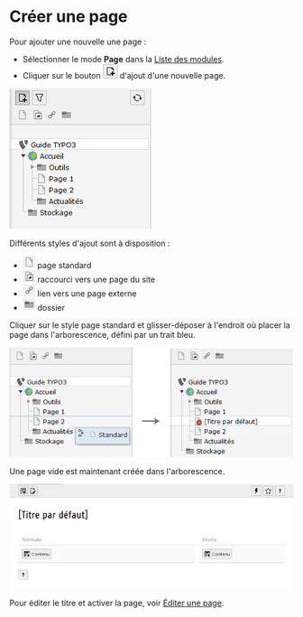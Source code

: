 # Créer une page

Pour ajouter une nouvelle une page :

* Sélectionner le mode **Page** dans la [Liste des modules](../prise-en-main/se-reperer-dans-le-backend.md).
* Cliquer sur le bouton ![](../.gitbook/assets/btn_add_page.png) d'ajout d'une nouvelle page.

![](../.gitbook/assets/add_page.png)

Différents styles d'ajout sont à disposition :

* ![](../.gitbook/assets/add_page_s.png) page standard
* ![](../.gitbook/assets/add_page_r.png) raccourci vers une page du site
* ![](../.gitbook/assets/add_page_l.png) lien vers une page externe
* ![](../.gitbook/assets/add_page_d.png) dossier

Cliquer sur le style page standard et glisser-déposer à l'endroit où placer la page dans l'arborescence, défini par un trait bleu.

![](../.gitbook/assets/add_page_drop.png)

Une page vide est maintenant créée dans l'arborescence.

![](../.gitbook/assets/add_page_detail.png)

Pour éditer le titre et activer la page, voir [Éditer une page](editer-une-page.md).

